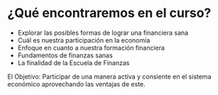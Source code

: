 # ¿Qué encontraremos en el curso?

-   Explorar las posibles formas de lograr una financiera sana
-   Cuál es nuestra participación en la economía
-   Enfoque en cuanto a nuestra formación financiera
-   Fundamentos de finanzas sanas
-   La finalidad de la Escuela de Finanzas

El Objetivo: Participar de una manera activa y consiente en el sistema económico aprovechando las ventajas de este.